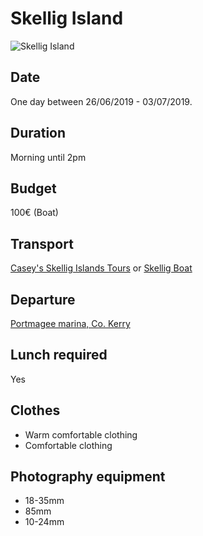 # Skellig Island
![Skellig Island](https://static1.squarespace.com/static/57b9b98a29687f1ef5c622df/t/58ca9cd6c534a544cd420e12/1489673441441/skellig+islands+ireland?format=1500w)
## Date
One day between 26/06/2019 - 03/07/2019.

## Duration
Morning until 2pm

## Budget
100€ (Boat)

## Transport
[Casey's Skellig Islands Tours](https://skelligislands.com/booking-and-reservations-for-skellig-michael-boat-trips/)
or
[Skellig Boat](https://skelligboat.com/)

## Departure
[Portmagee marina, Co. Kerry](https://www.google.com/maps/place/Casey's+Skellig+Islands+Tours+-+Skellig+Michael+Landing+Tours+and+Eco+Tours+-+Skelligs+Boat+Trips/@51.8683941,-10.3386794,11z/data=!4m5!3m4!1s0x0:0x5c3676f1239a4868!8m2!3d51.88588!4d-10.365244)

## Lunch required
Yes

## Clothes
- Warm comfortable clothing
- Comfortable clothing

## Photography equipment
- 18-35mm
- 85mm
- 10-24mm
